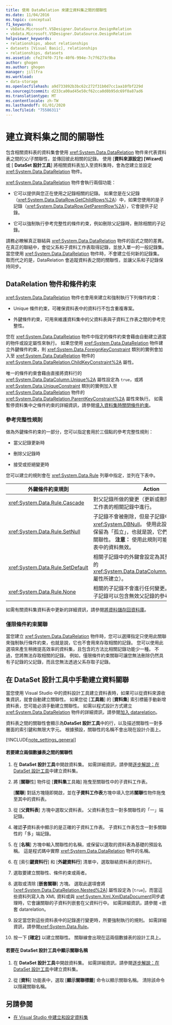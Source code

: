 ```yaml
---
title: 使用 DataRelation 來建立資料集之間的關聯性
ms.date: 11/04/2016
ms.topic: conceptual
f1_keywords:
- vbData.Microsoft.VSDesigner.DataSource.DesignRelation
- vbdata.Microsoft.VSDesigner.DataSource.DesignRelation
helpviewer_keywords:
- relationships, about relationships
- datasets [Visual Basic], relationships
- relationships, datasets
ms.assetid: cfe274f0-71fe-40f6-994e-7c7f6273c9ba
author: ghogen
ms.author: ghogen
manager: jillfra
ms.workload:
- data-storage
ms.openlocfilehash: a9d733892b3bc62c272f31b0d7cc1aa10fbf229d
ms.sourcegitcommit: d233ca00ad45e50cf62cca0d0b95dc69f0a87ad6
ms.translationtype: MT
ms.contentlocale: zh-TW
ms.lasthandoff: 01/01/2020
ms.locfileid: "75586311"
---
```

# <a name="create-relationships-between-datasets"></a>建立資料集之間的關聯性
包含相關資料表的資料集會使用 <xref:System.Data.DataRelation> 物件來代表資料表之間的父/子關聯性，並傳回彼此相關的記錄。 使用 [**資料來源設定] [Wizard]** 或 [ **DataSet 設計工具**] 將相關資料表加入至資料集時，會為您建立並設定 <xref:System.Data.DataRelation> 物件。

<xref:System.Data.DataRelation> 物件會執行兩個功能：

- 它可以提供與您正在使用之記錄相關的記錄。 如果您是在父記錄（<xref:System.Data.DataRow.GetChildRows%2A>）中，如果您使用的是子記錄（<xref:System.Data.DataRow.GetParentRow%2A>），它會提供子記錄。

- 它可以強制執行參考完整性的條件約束，例如刪除父記錄時，刪除相關的子記錄。

請務必瞭解真正聯結與 <xref:System.Data.DataRelation> 物件的函式之間的差異。 在真正的聯結中，會從父系和子資料工作表取得記錄，並放入單一的一般記錄集。 當您使用 <xref:System.Data.DataRelation> 物件時，不會建立任何新的記錄集。 取而代之的是，DataRelation 會追蹤資料表之間的關聯性，並讓父系和子記錄保持同步。

## <a name="datarelation-objects-and-constraints"></a>DataRelation 物件和條件約束
<xref:System.Data.DataRelation> 物件也會用來建立和強制執行下列條件約束：

- Unique 條件約束，可確保資料表中的資料行不包含重複專案。

- 外鍵條件約束，可用來維護資料集中的父資料表與子資料工作表之間的參考完整性。

您在 <xref:System.Data.DataRelation> 物件中指定的條件約束會藉由自動建立適當的物件或設定屬性來執行。 如果您使用 <xref:System.Data.DataRelation> 物件建立外鍵條件約束，則 <xref:System.Data.ForeignKeyConstraint> 類別的實例會加入至 <xref:System.Data.DataRelation> 物件的 <xref:System.Data.DataRelation.ChildKeyConstraint%2A> 屬性。

唯一的條件約束會藉由直接將資料行的 <xref:System.Data.DataColumn.Unique%2A> 屬性設定為 `true`，或將 <xref:System.Data.UniqueConstraint> 類別的實例加入至 <xref:System.Data.DataRelation> 物件的 <xref:System.Data.DataRelation.ParentKeyConstraint%2A> 屬性來執行。 如需暫停資料集中之條件約束的詳細資訊，請參閱[填入資料集時關閉條件約束](../data-tools/turn-off-constraints-while-filling-a-dataset.md)。

### <a name="referential-integrity-rules"></a>參考完整性規則
做為外鍵條件約束的一部分，您可以指定套用於三個點的參考完整性規則：

- 當父記錄更新時

- 刪除父記錄時

- 接受或拒絕變更時

您可以建立的規則會在 <xref:System.Data.Rule> 列舉中指定，並列在下表中。

|外鍵條件約束規則|Action|
| - |------------|
|<xref:System.Data.Rule.Cascade>|對父記錄所做的變更（更新或刪除）也會在子資料工作表的相關記錄中進行。|
|<xref:System.Data.Rule.SetNull>|子記錄不會被刪除，但是子記錄中的外鍵會設定為 <xref:System.DBNull>。 使用此設定時，子記錄可以保留為「孤立」，也就是說，它們與父記錄沒有任何關聯性。 **注意：** 使用此規則可能會導致子資料工作表中的資料無效。|
|<xref:System.Data.Rule.SetDefault>|相關子記錄中的外鍵會設定為其預設值（由資料行的 <xref:System.Data.DataColumn.DefaultValue%2A> 屬性所建立）。|
|<xref:System.Data.Rule.None>|相關的子記錄不會進行任何變更。 使用此設定時，子記錄可以包含無效父記錄的參考。|

如需有關資料集資料表中更新的詳細資訊，請參閱[將資料儲存回資料庫](../data-tools/save-data-back-to-the-database.md)。

### <a name="constraint-only-relations"></a>僅限條件約束關聯
當您建立 <xref:System.Data.DataRelation> 物件時，您可以選擇指定只使用此關聯來強制執行條件約束，也就是說，它也不會用來存取相關的記錄。 您可以使用此選項來產生稍微提高效率的資料集，且包含的方法比相關記錄功能少一種。 不過，您將無法存取相關的記錄。 例如，僅限條件約束關聯可讓您無法刪除仍然具有子記錄的父記錄，而且您無法透過父系存取子記錄。

## <a name="manually-creating-a-data-relation-in-the-dataset-designer"></a>在 DataSet 設計工具中手動建立資料關聯
當您使用 Visual Studio 中的資料設計工具建立資料表時，如果可以從資料來源收集資訊，就會自動建立關聯性。 如果您從 [**工具箱**] 的 [**資料集**] 索引標籤手動新增資料表，您可能必須手動建立關聯性。 如需以程式設計方式建立 <xref:System.Data.DataRelation> 物件的詳細資訊，請參閱[加入 datarelation](/dotnet/framework/data/adonet/dataset-datatable-dataview/adding-datarelations)。

資料表之間的關聯性會顯示為**DataSet 設計工具**中的行，以及描述關聯性一對多層面的索引鍵和無限大字元。 根據預設，關聯性的名稱不會出現在設計介面上。

[!INCLUDE[note_settings_general](../data-tools/includes/note_settings_general_md.md)]

#### <a name="to-create-a-relationship-between-two-data-tables"></a>若要建立兩個數據表之間的關聯性

1. 在 **DataSet 設計工具**中開啟資料集。 如需詳細資訊，請參閱[逐步解說：在 DataSet 設計工具](walkthrough-creating-a-dataset-with-the-dataset-designer.md)中建立資料集。

2. 將 [**關聯**性] 物件從 [**資料集**工具箱] 拖曳至關聯性中的子資料工作表。

     [**關聯**] 對話方塊隨即開啟，並在**子資料工作表**方塊中填入您將**關聯**性物件拖曳至其中的資料表。

3. 從 [**父資料表**] 方塊中選取父資料表。 父資料表包含一對多關聯性的「一」端記錄。

4. 確認**子**資料表中顯示的是正確的子資料工作表。 子資料工作表包含一對多關聯性的「多」端記錄。

5. 在 [**名稱**] 方塊中輸入關聯性的名稱，或保留以選取的資料表為基礎的預設名稱。 這是程式碼中實際 <xref:System.Data.DataRelation> 物件的名稱。

6. 在 [索引**鍵資料行**] 和 [**外鍵資料行**] 清單中，選取聯結資料表的資料行。

7. 選取要建立關聯性、條件約束或兩者。

8. 選取或清除 [**嵌套關聯**] 方塊。 選取此選項會將 [<xref:System.Data.DataRelation.Nested%2A>] 屬性設定為 [`true`]，而當這些資料列寫入為 XML 資料或與 <xref:System.Xml.XmlDataDocument>同步處理時，它會讓關聯的子資料列嵌套在父資料行中。 如需詳細資訊，請參閱 <<c0>嵌套 datarelation。

9. 設定當您對這些資料表中的記錄進行變更時，所要強制執行的規則。 如需詳細資訊，請參閱<xref:System.Data.Rule>。

10. 按一下 **[確定]** 以建立關聯性。 關聯線會出現在這兩個數據表的設計工具上。

#### <a name="to-display-a-relation-name-in-the-dataset-designer"></a>若要在 DataSet 設計工具中顯示關聯名稱

1. 在 **DataSet 設計工具**中開啟資料集。 如需詳細資訊，請參閱[逐步解說：在 DataSet 設計工具](walkthrough-creating-a-dataset-with-the-dataset-designer.md)中建立資料集。

2. 從 [**資料**] 功能表中，選取 [**顯示關聯標籤**] 命令以顯示關聯名稱。 清除該命令以隱藏關聯名稱。

## <a name="see-also"></a>另請參閱

- [在 Visual Studio 中建立和設定資料集](../data-tools/create-and-configure-datasets-in-visual-studio.md)
